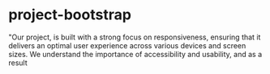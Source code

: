 # project-bootstrap
"Our project, is built with a strong focus on responsiveness, ensuring that it delivers an optimal user experience across various devices and screen sizes. We understand the importance of accessibility and usability, and as a result
